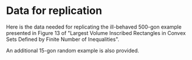 # Data for replication

Here is the data needed for replicating the ill-behaved 500-gon example presented in Figure 13 of "Largest Volume Inscribed Rectangles in Convex Sets Defined by Finite Number of Inequalities". 

An additional 15-gon random example is also provided.
